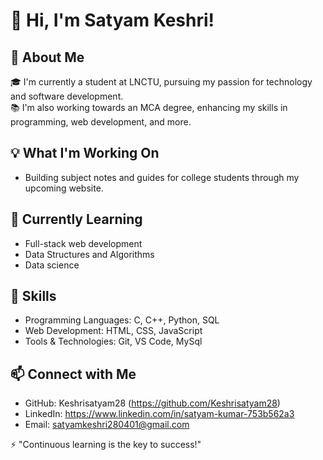 # 👋 Hi, I'm Satyam Keshri!  

## 🚀 About Me  
🎓 I'm currently a student at LNCTU, pursuing my passion for technology and software development.  
📚 I'm also working towards an MCA degree, enhancing my skills in programming, web development, and more.  

## 💡 What I'm Working On  
- Building subject notes and guides for college students through my upcoming website.  

## 🌱 Currently Learning  
- Full-stack web development  
- Data Structures and Algorithms  
- Data science

## 🔧 Skills  
- Programming Languages: C, C++, Python, SQL
- Web Development: HTML, CSS, JavaScript  
- Tools & Technologies: Git, VS Code, MySql

## 📫 Connect with Me  
- GitHub: Keshrisatyam28 (https://github.com/Keshrisatyam28)  
- LinkedIn: https://www.linkedin.com/in/satyam-kumar-753b562a3
- Email: satyamkeshri280401@gmail.com

⚡ "Continuous learning is the key to success!"  
